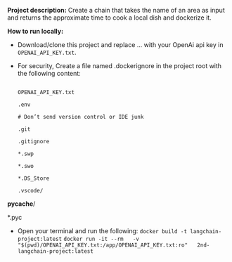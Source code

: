 **Project description:**
Create a chain that takes the name of an area as input and returns the approximate time to cook a local dish and dockerize it. 

**How to run locally:**
- Download/clone this project and replace ... with your OpenAi api key in `OPENAI_API_KEY.txt`.
  
- For security, Create a file named .dockerignore in the project root with the following content:
  
  ```# Don’t send secrets or local env files
  
  OPENAI_API_KEY.txt
  
  .env
  
  # Don’t send version control or IDE junk
  
  .git
  
  .gitignore
  
  *.swp
  
  *.swo
  
  *.DS_Store
  
  .vscode/
  ```
 __pycache__/ 
  
  *.pyc

- Open your terminal and run the following:
  `docker build -t langchain-project:latest`
  `docker run -it --rm   -v "$(pwd)/OPENAI_API_KEY.txt:/app/OPENAI_API_KEY.txt:ro"   2nd-langchain-project:latest`
  
